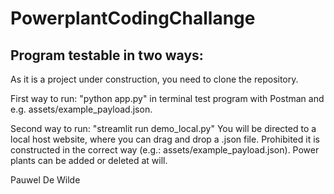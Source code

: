 # PowerplantCodingChallange

## Program testable in two ways:

As it is a project under construction, you need to clone the repository.


First way to run:
"python app.py" in terminal
test program with Postman and e.g. assets/example_payload.json.


Second way to run:
"streamlit run demo_local.py"
You will be directed to a local host website, where you can drag and drop a .json file. Prohibited it is constructed in the correct way (e.g.: assets/example_payload.json). Power plants can be added or deleted at will.

Pauwel De Wilde